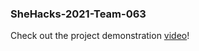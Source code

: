 ### SheHacks-2021-Team-063

Check out the project demonstration [video](https://youtu.be/KO-d8ocd5ik)!
